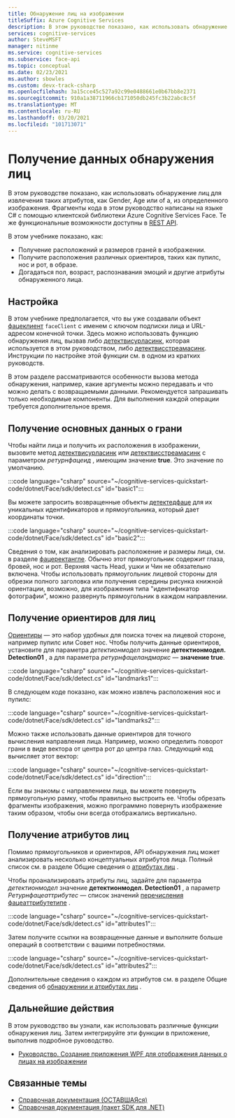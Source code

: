 ```yaml
---
title: Обнаружение лиц на изображении
titleSuffix: Azure Cognitive Services
description: В этом руководстве показано, как использовать обнаружение лиц для извлечения таких атрибутов, как Gender, Age или of a, из определенного изображения.
services: cognitive-services
author: SteveMSFT
manager: nitinme
ms.service: cognitive-services
ms.subservice: face-api
ms.topic: conceptual
ms.date: 02/23/2021
ms.author: sbowles
ms.custom: devx-track-csharp
ms.openlocfilehash: 3a15cce45c527a92c99e0488661e0b67bb8e2371
ms.sourcegitcommit: 910a1a38711966cb171050db245fc3b22abc8c5f
ms.translationtype: MT
ms.contentlocale: ru-RU
ms.lasthandoff: 03/20/2021
ms.locfileid: "101713071"
---
```

# <a name="get-face-detection-data"></a>Получение данных обнаружения лиц

В этом руководстве показано, как использовать обнаружение лиц для извлечения таких атрибутов, как Gender, Age или of a, из определенного изображения. Фрагменты кода в этом руководство написаны на языке C# с помощью клиентской библиотеки Azure Cognitive Services Face. Те же функциональные возможности доступны в [REST API](https://westus.dev.cognitive.microsoft.com/docs/services/563879b61984550e40cbbe8d/operations/563879b61984550f30395236).

В этом учебнике показано, как:

- Получение расположений и размеров граней в изображении.
- Получите расположения различных ориентиров, таких как пупилс, нос и рот, в образе.
- Догадаться пол, возраст, распознавания эмоций и другие атрибуты обнаруженного лица.

## <a name="setup"></a>Настройка

В этом учебнике предполагается, что вы уже создавали объект [фацеклиент](/dotnet/api/microsoft.azure.cognitiveservices.vision.face.faceclient) `faceClient` с именем с ключом подписки лица и URL-адресом конечной точки. Здесь можно использовать функцию обнаружения лиц, вызвав либо [детектвисурласинк](/dotnet/api/microsoft.azure.cognitiveservices.vision.face.faceoperationsextensions.detectwithurlasync), которая используется в этом руководством, либо [детектвисстреамасинк](/dotnet/api/microsoft.azure.cognitiveservices.vision.face.faceoperationsextensions.detectwithstreamasync). Инструкции по настройке этой функции см. в одном из кратких руководств.

В этом разделе рассматриваются особенности вызова метода обнаружения, например, какие аргументы можно передавать и что можно делать с возвращаемыми данными. Рекомендуется запрашивать только необходимые компоненты. Для выполнения каждой операции требуется дополнительное время.

## <a name="get-basic-face-data"></a>Получение основных данных о грани

Чтобы найти лица и получить их расположения в изображении, вызовите метод [детектвисурласинк](/dotnet/api/microsoft.azure.cognitiveservices.vision.face.faceoperationsextensions.detectwithurlasync) или [детектвисстреамасинк](/dotnet/api/microsoft.azure.cognitiveservices.vision.face.faceoperationsextensions.detectwithstreamasync) с параметром _ретурнфацеид_ , имеющим значение **true**. Это значение по умолчанию.

:::code language="csharp" source="~/cognitive-services-quickstart-code/dotnet/Face/sdk/detect.cs" id="basic1":::

Вы можете запросить возвращенные объекты [детектедфаце](/dotnet/api/microsoft.azure.cognitiveservices.vision.face.models.detectedface) для их уникальных идентификаторов и прямоугольника, который дает координаты точки.

:::code language="csharp" source="~/cognitive-services-quickstart-code/dotnet/Face/sdk/detect.cs" id="basic2":::

Сведения о том, как анализировать расположение и размеры лица, см. в разделе [фацеректангле](/dotnet/api/microsoft.azure.cognitiveservices.vision.face.models.facerectangle). Обычно этот прямоугольник содержит глаза, бровей, нос и рот. Верхняя часть Head, ушки и Чин не обязательно включена. Чтобы использовать прямоугольник лицевой стороны для обрезки полного заголовка или получения середины рисунка книжной ориентации, возможно, для изображения типа "идентификатор фотографии", можно развернуть прямоугольник в каждом направлении.

## <a name="get-face-landmarks"></a>Получение ориентиров для лиц

[Ориентиры](../concepts/face-detection.md#face-landmarks) — это набор удобных для поиска точек на лицевой стороне, например пупилс или Совет нос. Чтобы получить данные ориентиров, установите для параметра _детектионмодел_ значение **детектионмодел. Detection01** , а для параметра _ретурнфацеландмаркс_ — **значение true**.

:::code language="csharp" source="~/cognitive-services-quickstart-code/dotnet/Face/sdk/detect.cs" id="landmarks1":::

В следующем коде показано, как можно извлечь расположения нос и пупилс:

:::code language="csharp" source="~/cognitive-services-quickstart-code/dotnet/Face/sdk/detect.cs" id="landmarks2":::

Можно также использовать данные ориентиров для точного вычисления направления лица. Например, можно определить поворот грани в виде вектора от центра рот до центра глаз. Следующий код вычисляет этот вектор:

:::code language="csharp" source="~/cognitive-services-quickstart-code/dotnet/Face/sdk/detect.cs" id="direction":::

Если вы знакомы с направлением лица, вы можете повернуть прямоугольную рамку, чтобы правильно выстроить ее. Чтобы обрезать фрагменты изображения, можно программно повернуть изображение таким образом, чтобы они всегда отображались вертикально.

## <a name="get-face-attributes"></a>Получение атрибутов лиц

Помимо прямоугольников и ориентиров, API обнаружения лиц может анализировать несколько концептуальных атрибутов лица. Полный список см. в разделе Общие сведения о [атрибутах лиц](../concepts/face-detection.md#attributes) .

Чтобы проанализировать атрибуты лиц, задайте для параметра _детектионмодел_ значение **детектионмодел. Detection01** , а параметр _Ретурнфацеаттрибутес_ — список значений [перечисления фацеаттрибутетипе](/dotnet/api/microsoft.azure.cognitiveservices.vision.face.models.faceattributetype) .

:::code language="csharp" source="~/cognitive-services-quickstart-code/dotnet/Face/sdk/detect.cs" id="attributes1":::

Затем получите ссылки на возвращенные данные и выполните больше операций в соответствии с вашими потребностями.

:::code language="csharp" source="~/cognitive-services-quickstart-code/dotnet/Face/sdk/detect.cs" id="attributes2":::

Дополнительные сведения о каждом из атрибутов см. в разделе Общие сведения об [обнаружении и атрибутах лиц](../concepts/face-detection.md) .

## <a name="next-steps"></a>Дальнейшие действия

В этом руководство вы узнали, как использовать различные функции обнаружения лиц. Затем интегрируйте эти функции в приложение, выполнив подробное руководство.

- [Руководство. Создание приложения WPF для отображения данных о лицах на изображении](../Tutorials/FaceAPIinCSharpTutorial.md)

## <a name="related-topics"></a>Связанные темы

- [Справочная документация (ОСТАВШАЯся)](https://westus.dev.cognitive.microsoft.com/docs/services/563879b61984550e40cbbe8d/operations/563879b61984550f30395236)
- [Справочная документация (пакет SDK для .NET)](/dotnet/api/overview/azure/cognitiveservices/client/faceapi)
